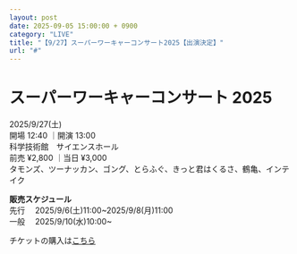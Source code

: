 ```yaml
---
layout: post
date: 2025-09-05 15:00:00 + 0900
category: "LIVE"
title: "【9/27】スーパーワーキャーコンサート2025【出演決定】"
url: "#"
---
```


# スーパーワーキャーコンサート 2025<br>

<i class="fa-regular fa-calendar-alt"></i> 2025/9/27(土)<br>
<i class="fa-regular fa-clock"></i> 開場 12:40 ｜開演 13:00 <br>
<i class="fa-solid fa-location-dot"></i> 科学技術館　サイエンスホール<br>
<i class="fa-solid fa-ticket"></i> 前売 ¥2,800 ｜当日 ¥3,000<br>
<i class="fa-solid fa-users"></i> タモンズ、ツーナッカン、ゴング、とらふぐ、きっと君はくるさ、鶴亀、インテイク

<b>販売スケジュール</b><br>
先行　 2025/9/6(土)11:00~2025/9/8(月)11:00<br>
一般　 2025/9/10(水)10:00~<br>

チケットの購入は<a href="https://ticket.fany.lol/search/event?keywords=スーパーワーキャーコンサート&search_type=search_string" target="_blank">こちら</a>
